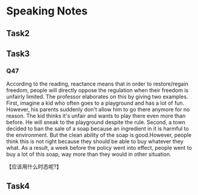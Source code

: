 # Speaking Notes

## Task2 



## Task3 

### Q47

According to the reading, reactance means that in order to restore/regain freedom, people will directly oppose the regulation when their freedom is unfairly limited. The professor elaborates on this by giving two examples. First, imagine a kid who often goes to a playground and has a lot of fun. However, his parents suddenly don't allow him to go there anymore for no reason.  The kid thinks it's unfair and wants to play there even more than before. He will sneak to the playground despite the rule. Second, a town decided to ban the sale of a soap because an ingredient in it is harmful to the environment. But the clean ability of the soap is good.However, people think this is not right because they should be able to buy whatever they what. As a result, a week before the policy went into effect, people went to buy a lot of this soap, way more than they would in other situation.

【应该用什么时态呢?】



## Task4